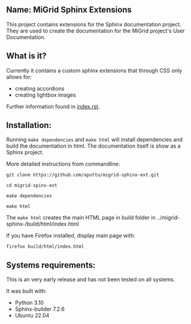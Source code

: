 Name: MiGrid Sphinx Extensions
------------------------------


This project contains extensions for the Sphinx documentation project.
They are used to create the documentation for the MiGrid project's User Documentation.

What is it?
-----------
Currently it contains a custom sphinx extensions that through CSS only allows for:

* creating accordions
* creating lightbox images

Further information found in [index.rst](source/index.rst).

Installation:
-------------
Running `make dependencies` and `make html` will install dependencies and build the documentation in html.
The documentation  itself is show as a Sphinx project.

More detailed instructions from commandline:

`git clone https://github.com/aputtu/migrid-sphinx-ext.git`

`cd migrid-spinx-ext`

`make dependencies`

`make html`

The `make html` creates the main HTML page in build folder in ../migrid-sphinx-/build/html/index.html

If you have Firefox installed, display main page with:

`firefox build/html/index.html`



Systems requirements:
-------------------
This is an very early release and has not been tested on all systems.

It was built with:
* Python 3.10
* Sphinx-builder 7.2.6 
* Ubuntu 22.04
